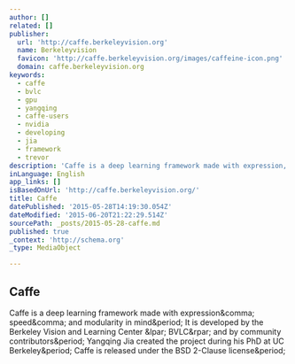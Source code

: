 ```yaml
---
author: []
related: []
publisher:
  url: 'http://caffe.berkeleyvision.org'
  name: Berkeleyvision
  favicon: 'http://caffe.berkeleyvision.org/images/caffeine-icon.png'
  domain: caffe.berkeleyvision.org
keywords:
  - caffe
  - bvlc
  - gpu
  - yangqing
  - caffe-users
  - nvidia
  - developing
  - jia
  - framework
  - trevor
description: 'Caffe is a deep learning framework made with expression, speed, and modularity in mind. It is developed by the Berkeley Vision and Learning Center ( BVLC) and by community contributors. Yangqing Jia created the project during his PhD at UC Berkeley. Caffe is released under the BSD 2-Clause license.'
inLanguage: English
app_links: []
isBasedOnUrl: 'http://caffe.berkeleyvision.org/'
title: Caffe
datePublished: '2015-05-28T14:19:30.054Z'
dateModified: '2015-06-20T21:22:29.514Z'
sourcePath: _posts/2015-05-28-caffe.md
published: true
_context: 'http://schema.org'
_type: MediaObject

---
```

<article style=""><h1>Caffe</h1><p>Caffe is a deep learning framework made with expression&amp;comma; speed&amp;comma; and modularity in mind&amp;period; It is developed by the Berkeley Vision and Learning Center &amp;lpar; BVLC&amp;rpar; and by community contributors&amp;period; Yangqing Jia created the project during his PhD at UC Berkeley&amp;period; Caffe is released under the BSD 2-Clause license&amp;period;</p></article>